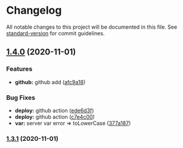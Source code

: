 # Changelog

All notable changes to this project will be documented in this file. See [standard-version](https://github.com/conventional-changelog/standard-version) for commit guidelines.

## [1.4.0](https://github.com/Xipotera/gui-project-creator/compare/v1.3.1...v1.4.0) (2020-11-01)


### Features

* **github:** github add ([afc9a18](https://github.com/Xipotera/gui-project-creator/commit/afc9a18001d518361be41993f83cd54280523bb3))


### Bug Fixes

* **deploy:** github action ([ede6d3f](https://github.com/Xipotera/gui-project-creator/commit/ede6d3fb8f6eaff981470e2f4d2a20736f22617c))
* **deploy:** github action ([c7e4c00](https://github.com/Xipotera/gui-project-creator/commit/c7e4c008aecb60bc72b3f47d57c225075b4340d8))
* **var:** server var error => toLowerCase ([377a187](https://github.com/Xipotera/gui-project-creator/commit/377a187b76e9aef3448e52710e048e19a71d5267))

### [1.3.1](https://github.com/Xipotera/gui-project-creator/compare/v1.2.1...v1.3.1) (2020-11-01)
